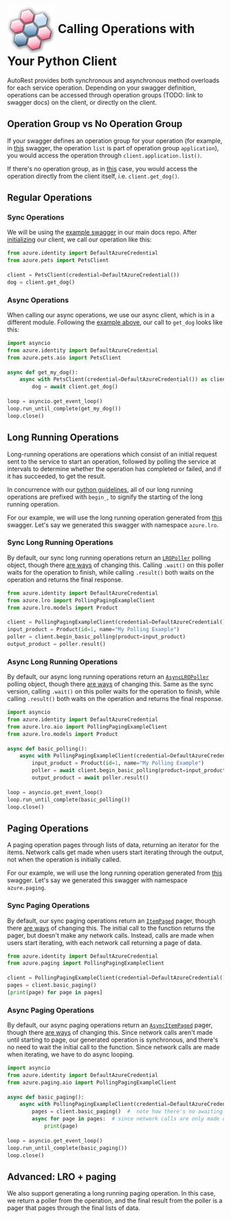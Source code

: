 # <img align="center" src="../images/logo.png">  Calling Operations with Your Python Client

AutoRest provides both synchronous and asynchronous method overloads for each service operation.
Depending on your swagger definition, operations can be accessed through operation groups (TODO: link to swagger docs) on the client,
or directly on the client.

## Operation Group vs No Operation Group

If your swagger defines an operation group for your operation (for example, in [this][operation_group_example] swagger, the operation `list`
is part of operation group `application`), you would access the operation through `client.application.list()`.

If there's no operation group, as in [this][mixin_example] case, you would access the operation directly from the client
itself, i.e. `client.get_dog()`.

## Regular Operations

### Sync Operations

We will be using the [example swagger][pets_swagger] in our main docs repo. After [initializing][initializing] our client, we
call our operation like this:

```python
from azure.identity import DefaultAzureCredential
from azure.pets import PetsClient

client = PetsClient(credential=DefaultAzureCredential())
dog = client.get_dog()
```

### Async Operations

When calling our async operations, we use our async client, which is in a different module. Following the [example above](#sync-operations "Sync Operations"),
our call to `get_dog` looks like this:

```python
import asyncio
from azure.identity import DefaultAzureCredential
from azure.pets.aio import PetsClient

async def get_my_dog():
    async with PetsClient(credential=DefaultAzureCredential()) as client:
        dog = await client.get_dog()

loop = asyncio.get_event_loop()
loop.run_until_complete(get_my_dog())
loop.close()
```

## Long Running Operations

Long-running operations are operations which consist of an initial request sent to the service to start an operation, followed by polling the service at intervals to determine whether the operation has completed or failed, and if it has succeeded, to get the result.

In concurrence with our [python guidelines][poller_guidelines], all of our long running operations are prefixed with `begin_`, to signify the starting of the long running operation.

For our example, we will use the long running operation generated from [this][example_swagger] swagger. Let's say we generated this swagger with namespace `azure.lro`.

### Sync Long Running Operations

By default, our sync long running operations return an [`LROPoller`][lro_poller] polling object, though there [are ways][custom_poller] of changing this. Calling `.wait()` on this poller
waits for the operation to finish, while calling `.result()` both waits on the operation and returns the final response.

```python
from azure.identity import DefaultAzureCredential
from azure.lro import PollingPagingExampleClient
from azure.lro.models import Product

client = PollingPagingExampleClient(credential=DefaultAzureCredential())
input_product = Product(id=1, name="My Polling Example")
poller = client.begin_basic_polling(product=input_product)
output_product = poller.result()
```

### Async Long Running Operations

By default, our async long running operations return an [`AsyncLROPoller`][async_lro_poller] polling object, though there [are ways][custom_poller] of changing this. Same as the sync version,
calling `.wait()` on this poller waits for the operation to finish, while calling `.result()` both waits on the operation and returns the final response.

```python
import asyncio
from azure.identity import DefaultAzureCredential
from azure.lro.aio import PollingPagingExampleClient
from azure.lro.models import Product

async def basic_polling():
    async with PollingPagingExampleClient(credential=DefaultAzureCredential()) as client:
        input_product = Product(id=1, name="My Polling Example")
        poller = await client.begin_basic_polling(product=input_product)
        output_product = await poller.result()

loop = asyncio.get_event_loop()
loop.run_until_complete(basic_polling())
loop.close()
```

## Paging Operations

A paging operation pages through lists of data, returning an iterator for the items. Network calls get made when users start iterating through the output, not when the operation
is initially called.

For our example, we will use the long running operation generated from [this][example_swagger] swagger. Let's say we generated this swagger with namespace `azure.paging`.

### Sync Paging Operations

By default, our sync paging operations return an [`ItemPaged`][item_paged] pager, though there [are ways][custom_pager] of changing this. The initial call to the function returns
the pager, but doesn't make any network calls. Instead, calls are made when users start iterating, with each network call returning a page of data.

```python
from azure.identity import DefaultAzureCredential
from azure.paging import PollingPagingExampleClient

client = PollingPagingExampleClient(credential=DefaultAzureCredential())
pages = client.basic_paging()
[print(page) for page in pages]
```

### Async Paging Operations

By default, our async paging operations return an [`AsyncItemPaged`][async_item_paged] pager, though there [are ways][custom_pager] of changing this. Since network calls aren't
made until starting to page, our generated operation is synchronous, and there's no need to wait the initial call to the function. Since network calls are made when iterating,
we have to do async looping.

```python
import asyncio
from azure.identity import DefaultAzureCredential
from azure.paging.aio import PollingPagingExampleClient

async def basic_paging():
    async with PollingPagingExampleClient(credential=DefaultAzureCredential()) as client:
        pages = client.basic_paging()  #  note how there's no awaiting here
        async for page in pages:  # since network calls are only made during iteration, we await the network calls when iterating
            print(page)

loop = asyncio.get_event_loop()
loop.run_until_complete(basic_paging())
loop.close()
```


## Advanced: LRO + paging

We also support generating a long running paging operation. In this case, we return a poller from the operation, and the final result from the poller is
a pager that pages through the final lists of data.


<!-- LINKS -->
[operation_group_example]: https://github.com/Azure/azure-rest-api-specs/blob/master/specification/batch/data-plane/Microsoft.Batch/stable/2020-09-01.12.0/BatchService.json#L64
[mixin_example]: https://github.com/Azure/autorest/blob/master/docs/openapi/examples/pets.json#L20
[pets_swagger]: https://github.com/Azure/autorest/blob/master/docs/openapi/examples/pets.json
[initializing]: https://github.com/Azure/autorest.python/blob/autorestv3/docs/client/initializing.md
[lro_poller]:  https://docs.microsoft.com/python/api/azure-core/azure.core.polling.lropoller?view=azure-python
[custom_poller]: https://github.com/Azure/autorest.python/blob/autorestv3/docs/generate/directives.md#generate-with-a-custom-poller
[example_swagger]: https://github.com/Azure/autorest/blob/master/docs/openapi/examples/pollingPaging.json
[poller_guidelines]: https://azure.github.io/azure-sdk/python_design.html#service-operations
[async_lro_poller]: https://docs.microsoft.com/python/api/azure-core/azure.core.polling.asynclropoller?view=azure-python
[item_paged]: https://docs.microsoft.com/python/api/azure-core/azure.core.paging.itempaged?view=azure-python
[custom_pager]: https://github.com/Azure/autorest.python/blob/autorestv3/docs/generate/directives.md#generate-with-a-custom-pager
[async_item_paged]: https://docs.microsoft.com/python/api/azure-core/azure.core.async_paging.asyncitempaged?view=azure-python